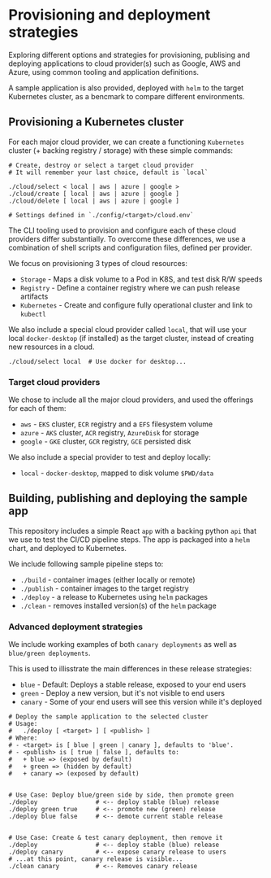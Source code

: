 # Provisioning and deployment strategies

Exploring different options and strategies for provisioning, publising and deploying applications to cloud provider(s) such as Google, AWS and Azure, using common tooling and application definitions. 

A sample application is also provided, deployed with `helm` to the target Kubernetes cluster, as a bencmark to compare different environments. 

## Provisioning a Kubernetes cluster
For each major cloud provider, we can create a functioning `Kubernetes` cluster (+ backing registry / storage) with these simple commands:
```
# Create, destroy or select a target cloud provider
# It will remember your last choice, default is `local`

./cloud/select < local | aws | azure | google >
./cloud/create [ local | aws | azure | google ]
./cloud/delete [ local | aws | azure | google ]

# Settings defined in `./config/<target>/cloud.env`
```

The CLI tooling used to provision and configure each of these cloud providers differ substantially. To overcome these differences, we use a combination of shell scripts and configuration files, defined per provider.

We focus on provisioning 3 types of cloud resources:
 - `Storage` - Maps a disk volume to a Pod in K8S, and test disk R/W speeds
 - `Registry` - Define a container registry where we can push release artifacts
 - `Kubernetes` - Create and configure fully operational cluster and link to `kubectl`

 

We also include a special cloud provider called `local`, that will use your local `docker-desktop` (if installed) as the target cluster, instead of creating new resources in a cloud. 

```
./cloud/select local  # Use docker for desktop...
```

### Target cloud providers

We chose to include all the major cloud providers, and used the offerings for each of them:

- `aws` - `EKS` cluster, `ECR` registry and a `EFS` filesystem volume
- `azure` - `AKS` cluster, `ACR` registry, `AzureDisk` for storage
- `google` - `GKE` cluster, `GCR` registry, `GCE` persisted disk

We also include a special provider to test and deploy locally:
- `local` - `docker-desktop`, mapped to disk volume `$PWD/data`


## Building, publishing and deploying the sample app

This repository includes a simple React `app` with a backing python `api` that we use to test the CI/CD pipeline steps. The app is packaged into a `helm` chart, and deployed to Kubernetes.

We include following sample pipeline steps to:
 - `./build` - container images (either locally or remote)
 - `./publish` - container images to the target registry
 - `./deploy` - a release to Kubernetes using `helm` packages
 - `./clean` - removes installed version(s) of the `helm` package

### Advanced deployment strategies

We include working examples of both `canary deployments` as well as `blue/green deployments`. 

This is used to illisstrate the main differences in these release strategies:
 - `blue` - Default: Deploys a stable release, exposed to your end users
 - `green` - Deploy a new version, but it's not visible to end users
 - `canary` - Some of your end users will see this version while it's deployed


```
# Deploy the sample application to the selected cluster
# Usage: 
#   ./deploy [ <target> ] [ <publish> ]
# Where:
# - <target> is [ blue | green | canary ], defaults to 'blue'.
# - <publish> is [ true | false ], defaults to:
#   + blue => (exposed by default)
#   + green => (hidden by default)
#   + canary => (exposed by default)


# Use Case: Deploy blue/green side by side, then promote green
./deploy                # <-- deploy stable (blue) release
./deploy green true     # <-- promote new (green) release
./deploy blue false     # <-- demote current stable release


# Use Case: Create & test canary deployment, then remove it
./deploy                # <-- deploy stable (blue) release
./deploy canary         # <-- expose canary release to users
# ...at this point, canary release is visible...
./clean canary          # <-- Removes canary release

```
